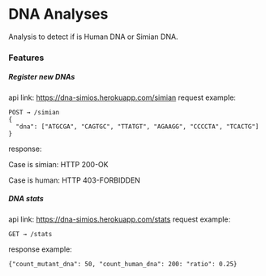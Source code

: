 # DNA Analyses

Analysis to detect if is Human DNA or Simian DNA.

### Features

##### Register new DNAs
api link: <a hreg="https://dna-simios.herokuapp.com/simian">https://dna-simios.herokuapp.com/simian</a>
request example:
```
POST → /simian
{
  "dna": ["ATGCGA", "CAGTGC", "TTATGT", "AGAAGG", "CCCCTA", "TCACTG"]
}
```
response:
<p>Case is simian: HTTP 200-OK</p>
<p>Case is human: HTTP 403-FORBIDDEN</p>

##### DNA stats
api link: <a hreg="https://dna-simios.herokuapp.com/stats">https://dna-simios.herokuapp.com/stats</a>
request example:
```
GET → /stats
```
response example:
```
{"count_mutant_dna": 50, "count_human_dna": 200: "ratio": 0.25}
```
